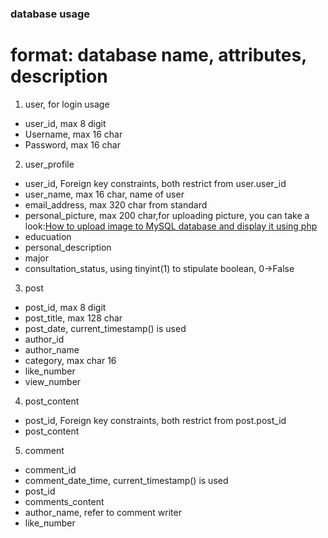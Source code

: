 ### database usage
# format:  database name, attributes, description

1. user, for login usage
+ user_id, max 8 digit
+ Username, max 16 char
+ Password, max 16 char

2. user_profile
+ user_id, Foreign key constraints, both restrict from user.user_id
+ user_name, max 16 char, name of user
+ email_address, max 320 char from standard
+ personal_picture, max 200 char,for uploading picture, you can take a look:[How to upload image to MySQL database and display it using php](https://www.youtube.com/watch?v=Ipa9xAs_nTg)
+ educuation
+ personal_description
+ major
+ consultation_status, using tinyint(1) to stipulate boolean, 0->False

3. post
+ post_id, max 8 digit
+ post_title, max 128 char
+ post_date, current_timestamp() is used
+ author_id
+ author_name
+ category, max char 16
+ like_number
+ view_number

4. post_content
+ post_id, Foreign key constraints, both restrict from post.post_id
+ post_content

5. comment
+ comment_id
+ comment_date_time, current_timestamp() is used
+ post_id
+ comments_content
+ author_name, refer to comment writer
+ like_number
